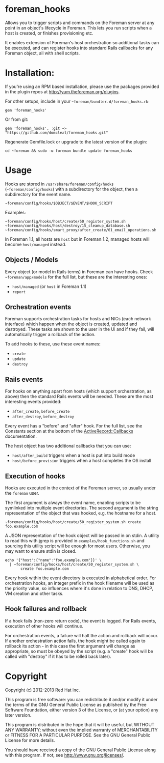 # foreman_hooks

Allows you to trigger scripts and commands on the Foreman server at any point
in an object's lifecycle in Foreman.  This lets you run scripts when a host
is created, or finishes provisioning etc.

It enables extension of Foreman's host orchestration so additional tasks can
be executed, and can register hooks into standard Rails callbacks for any
Foreman object, all with shell scripts.

# Installation:

If you're using an RPM based installation, please use the packages provided in
the plugin repos at http://yum.theforeman.org/plugins.

For other setups, include in your `~foreman/bundler.d/foreman_hooks.rb`

    gem 'foreman_hooks'

Or from git:

    gem 'foreman_hooks', :git => "https://github.com/domcleal/foreman_hooks.git"

Regenerate Gemfile.lock or upgrade to the latest version of the plugin:

    cd ~foreman && sudo -u foreman bundle update foreman_hooks

# Usage

Hooks are stored in `/usr/share/foreman/config/hooks` (`~foreman/config/hooks`)
with a subdirectory for the object, then a subdirectory for the event name.

    ~foreman/config/hooks/$OBJECT/$EVENT/$HOOK_SCRIPT

Examples:

    ~foreman/config/hooks/host/create/50_register_system.sh
    ~foreman/config/hooks/host/destroy/15_cleanup_database.sh
    ~foreman/config/hooks/smart_proxy/after_create/01_email_operations.sh

In Foreman 1.1, all hosts are `host` but in Foreman 1.2, managed hosts will
become `host/managed` instead.

## Objects / Models

Every object (or model in Rails terms) in Foreman can have hooks.  Check
`~foreman/app/models` for the full list, but these are the interesting ones:

* `host/managed` (or `host` in Foreman 1.1)
* `report`

## Orchestration events

Foreman supports orchestration tasks for hosts and NICs (each network
interface) which happen when the object is created, updated and destroyed.
These tasks are shown to the user in the UI and if they fail, will
automatically trigger a rollback of the action.

To add hooks to these, use these event names:

* `create`
* `update`
* `destroy`

## Rails events

For hooks on anything apart from hosts (which support orchestration, as above)
then the standard Rails events will be needed.  These are the most interesting
events provided:

* `after_create`, `before_create`
* `after_destroy`, `before_destroy`

Every event has a "before" and "after" hook.  For the full list, see the
Constants section at the bottom of the
[ActiveRecord::Callbacks](http://api.rubyonrails.org/classes/ActiveRecord/Callbacks.html)
documentation.

The host object has two additional callbacks that you can use:

* `host/after_build` triggers when a host is put into build mode
* `host/before_provision` triggers when a host completes the OS install

## Execution of hooks

Hooks are executed in the context of the Foreman server, so usually under the
`foreman` user.

The first argument is always the event name, enabling scripts to be symlinked
into multiple event directories.  The second argument is the string
representation of the object that was hooked, e.g. the hostname for a host.

    ~foreman/config/hooks/host/create/50_register_system.sh create foo.example.com

A JSON representation of the hook object will be passed in on stdin.  A utility
to read this with jgrep is provided in `examples/hook_functions.sh` and
sourcing this utility script will be enough for most users.  Otherwise, you
may want to ensure stdin is closed.

    echo '{"host":{"name":"foo.example.com"}}' \
      | ~foreman/config/hooks/host/create/50_register_system.sh \
           create foo.example.com

Every hook within the event directory is executed in alphabetical order.  For
orchestration hooks, an integer prefix in the hook filename will be used as
the priority value, so influences where it's done in relation to DNS, DHCP, VM
creation and other tasks.

## Hook failures and rollback

If a hook fails (non-zero return code), the event is logged.  For Rails events,
execution of other hooks will continue.

For orchestration events, a failure will halt the action and rollback will
occur.  If another orchestration action fails, the hook might be called again
to rollback its action - in this case the first argument will change as
appropriate, so must be obeyed by the script (e.g. a "create" hook will be
called with "destroy" if it has to be rolled back later).

# Copyright

Copyright (c) 2012-2013 Red Hat Inc.

This program is free software: you can redistribute it and/or modify
it under the terms of the GNU General Public License as published by
the Free Software Foundation, either version 3 of the License, or
(at your option) any later version.

This program is distributed in the hope that it will be useful,
but WITHOUT ANY WARRANTY; without even the implied warranty of
MERCHANTABILITY or FITNESS FOR A PARTICULAR PURPOSE.  See the
GNU General Public License for more details.

You should have received a copy of the GNU General Public License
along with this program.  If not, see <http://www.gnu.org/licenses/>.
